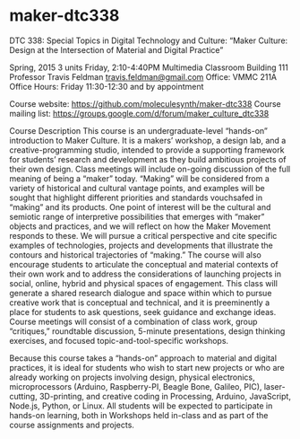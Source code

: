 # maker-dtc338
DTC 338: Special Topics in Digital Technology and Culture: “Maker Culture: Design at the Intersection of Material and Digital Practice” 

Spring, 2015
3 units
Friday, 2:10-4:40PM
Multimedia Classroom Building 111
Professor Travis Feldman
travis.feldman@gmail.com
Office: VMMC 211A
Office Hours:  Friday 11:30-12:30 and by appointment 

Course website: https://github.com/moleculesynth/maker-dtc338
Course mailing list: https://groups.google.com/d/forum/maker_culture_dtc338 

Course Description
This course is an undergraduate-level “hands-on” introduction to Maker Culture. It is a makers’ workshop, a design lab, and a creative-programming studio, intended to provide a supporting framework for students’ research and development as they build ambitious projects of their own design.  Class meetings will include on-going discussion of the full meaning of being a “maker” today.  “Making” will be considered from a variety of historical and cultural vantage points, and examples will be sought that highlight different priorities and standards vouchsafed in “making” and its products.  One point of interest will be the cultural and semiotic range of interpretive possibilities that emerges with “maker” objects and practices, and we will reflect on how the Maker Movement responds to these.  We will pursue a critical perspective and cite specific examples of technologies, projects and developments that illustrate the contours and historical trajectories of “making.”  The course will also encourage students to articulate the conceptual and material contexts of their own work and to address the considerations of launching projects in social, online, hybrid and physical spaces of engagement.  This class will generate a shared research dialogue and space within which to pursue creative work that is conceptual and technical, and it is preeminently a place for students to ask questions, seek guidance and exchange ideas.  Course meetings will consist of a combination of class work, group “critiques,” roundtable discussion, 5-minute presentations, design thinking exercises, and focused topic-and-tool-specific workshops. 

Because this course takes a “hands-on” approach to material and digital practices, it is ideal for students who wish to start new projects or who are already working on projects involving design, physical electronics, microprocessors (Arduino, Raspberry-PI, Beagle Bone, Galileo, PIC), laser-cutting, 3D-printing, and creative coding in Processing, Arduino, JavaScript, Node.js, Python, or Linux. All students will be expected to participate in hands-on learning, both in Workshops held in-class and as part of the course assignments and projects. 


